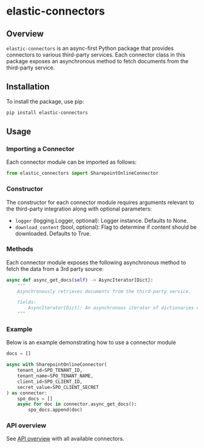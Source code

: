 # elastic-connectors

## Overview

`elastic-connectors` is an async-first Python package that provides connectors to various third-party services. Each connector class in this package exposes an asynchronous method to fetch documents from the third-party service.

## Installation

To install the package, use pip:

```bash
pip install elastic-connectors
```

## Usage

### Importing a Connector
Each connector module can be imported as follows:

```python
from elastic_connectors import SharepointOnlineConnector
```

### Constructor
The constructor for each connector module requires arguments relevant to the third-party integration along with optional parameters:

- `logger` (logging.Logger, optional): Logger instance. Defaults to None.
- `download_content` (bool, optional): Flag to determine if content should be downloaded. Defaults to True.

### Methods

Each connector module exposes the following asynchronous method to fetch the data from a 3rd party source:

```python
async def async_get_docs(self) -> AsyncIterator[Dict]:
    """
    Asynchronously retrieves documents from the third-party service.

    Yields:
        AsyncIterator[Dict]: An asynchronous iterator of dictionaries containing document data.
    """
```

### Example
Below is an example demonstrating how to use a connector module

```python
docs = []

async with SharepointOnlineConnector(
    tenant_id=SPO_TENANT_ID,
    tenant_name=SPO_TENANT_NAME,
    client_id=SPO_CLIENT_ID,
    secret_value=SPO_CLIENT_SECRET
) as connector:
    spo_docs = []
    async for doc in connector.async_get_docs():
        spo_docs.append(doc)
```

### API overview

See [API overview](./docs/README.md) with all available connectors.
